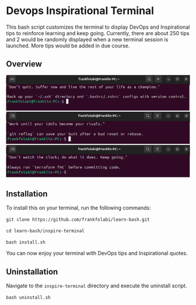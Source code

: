# Devops Inspirational Terminal

This bash script customizes the terminal to display DevOps and Inspirational tips to reinforce learning and keep going. Currently, there are about 250 tips and 2 would be randomly displayed when a new terminal session is launched. More tips would be added in due course.

## Overview

![screenshot-1](./screenshots/screenshot-1.png)
![screenshot-2](./screenshots/screenshot-2.png)
![screenshot-3](./screenshots/screenshot-3.png)

## Installation

To install this on your terminal, run the following commands:

`git clone https://github.com/frankfolabi/learn-bash.git` 

`cd learn-bash/inspire-terminal`

`bash install.sh`

You can now enjoy your terminal with DevOps tips and Inspirational quotes.



## Uninstallation

Navigate to the `inspire-terminal` directory and execute the uninstall script.

`bash uninstall.sh`

